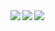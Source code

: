 <img align="left" src="https://github-readme-stats.vercel.app/api?username=Bleu-No&show_icons=true&theme=jolly&count_private=true"/>
<img align="left" src="https://github-readme-stats.vercel.app/api/top-langs/?username=Bleu-No&layout=compact&theme=jolly&count_private=true"/>
<img align="center" src="https://github-readme-stats.vercel.app/api/wakatime?username=Bleu-No&theme=jolly"/>
